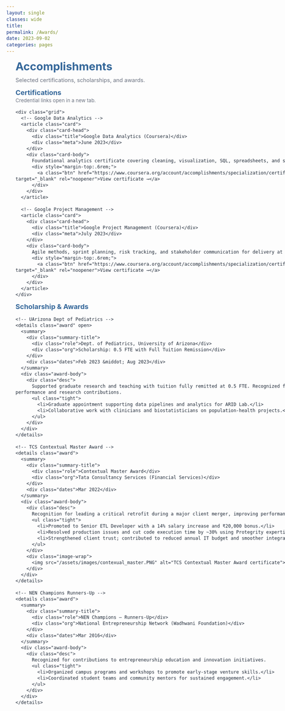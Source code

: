 ```yaml
---
layout: single
classes: wide
title:
permalink: /Awards/
date: 2023-09-02
categories: pages
---
```


<link href="https://fonts.googleapis.com/css2?family=Inter:wght@400;600&display=swap" rel="stylesheet">

<style>
  :root{
    --brand:#336699; --ink:#1f2937; --muted:#6b7280;
    --card:#ffffff; --line:#e5e7eb; --ring:rgba(51,102,153,.12);
    --bg:#f8fafc;

    /* align left edge with the “Home” label in the masthead */
    --masthead-left: 24px;      /* nudge +/- a couple px if you want perfect alignment */
    --wrap-max: 1200px;         /* wider container on large screens */
  }

  /* ===== Kill Minimal Mistakes’ centered shell JUST on this page ===== */
  @media (min-width: 900px){
    .layout--single .sidebar,
    .layout--single .page__sidebar{ display:none !important; }

    .layout--single .page{ display:block !important; max-width:none !important; }
    .layout--single .page__inner-wrap{ padding-left:0 !important; padding-right:0 !important; }

    .layout--single .initial-content,
    .layout--single .page,
    .layout--single .page__content,
    .layout--single .archive{
      max-width:none !important;
      width:100% !important;
      margin:0 !important;
      padding:0 !important;
    }
  }

  /* ===== Left-aligned wrapper ===== */
  .awards-wrap{
    font-family:'Inter',system-ui,-apple-system,Segoe UI,Roboto,Helvetica,Arial,sans-serif;
    color:var(--ink);
    margin-left: var(--masthead-left);                 /* ← stick to the left, under “Home” */
    margin-right: 16px;
    width: min(var(--wrap-max), calc(100vw - var(--masthead-left) - 16px));
    box-sizing: border-box;
  }

  h1.page-title{ color:var(--brand); margin:.25rem 0 .6rem; font-size:clamp(24px,3vw,30px); }
  p.page-sub{ color:var(--muted); font-size:14.5px; margin:0 0 .9rem; }

  /* Section headers */
  .section{ margin:.8rem 0; }
  .section h2{ color:var(--brand); font-size:18px; margin:.2rem 0 .5rem; }
  .section-sub{ color:var(--muted); font-size:14.5px; margin:-.25rem 0 .6rem; }

  /* Cards */
  .card{
    background:var(--card); border:1px solid var(--line); border-radius:14px;
    box-shadow:0 1px 0 var(--ring); margin:.6rem 0; overflow:hidden;
  }
  .card-head{
    display:flex; justify-content:space-between; align-items:center;
    gap:10px; padding:12px 14px; background:#fff;
  }
  .title{ font-weight:700; font-size:16px; color:var(--ink); }
  .meta{ color:var(--muted); font-size:13.5px; white-space:nowrap; }
  .card-body{ padding:12px 14px 14px; border-top:1px solid var(--line); font-size:15px; line-height:1.55; }

  /* Certifications grid */
  .grid{ display:grid; gap:10px; grid-template-columns:repeat(1, minmax(0,1fr)); }
  @media (min-width:760px){ .grid{ grid-template-columns:repeat(2, minmax(0,1fr)); } }

  .btn{
    display:inline-block; text-decoration:none; font-weight:600; font-size:14px;
    padding:7px 10px; border-radius:9px; border:1px solid var(--brand); color:var(--brand); background:#fff;
  }
  .btn:hover{ background:var(--brand); color:#fff; }

  /* Collapsible award cards */
  details.award{
    border:1px solid var(--line); border-radius:14px; background:#fff;
    box-shadow:0 1px 0 var(--ring); margin:.6rem 0; overflow:hidden;
  }
  .award > summary{
    list-style:none; cursor:pointer; outline:none;
    display:grid; grid-template-columns: 1fr auto; align-items:center;
    gap:12px; padding:12px 14px;
  }
  .award > summary::-webkit-details-marker{ display:none; }
  .award .summary-title{ display:flex; flex-direction:column; gap:2px; }
  .award .summary-title .role{ font-weight:700; color:var(--ink); font-size:16px; }
  .award .summary-title .org{ color:var(--muted); font-size:13.5px; }
  .award .dates{ color:var(--muted); font-size:13.5px; white-space:nowrap; }

  .award-body{
    border-top:1px solid var(--line);
    padding:12px 14px 14px;
    display:grid; gap:12px; grid-template-columns:1fr;
    box-sizing:border-box; overflow-wrap:anywhere;        /* prevent text spill on narrow viewports */
  }
  @media (min-width:860px){ .award-body{ grid-template-columns: 1fr 320px; } }

  .desc{ font-size:15px; line-height:1.6; }
  .image-wrap{
    display:flex; align-items:center; justify-content:center;
    background:var(--bg); border:1px solid var(--line); border-radius:12px; padding:8px;
  }
  .image-wrap img{ width:100%; height:auto; border-radius:8px; }

  /* Small list */
  ul.tight{ margin:.25rem 0 0; padding-left:18px; }
  ul.tight li{ margin:.2rem 0; }
</style>
<style>
  .section-sub{
    color: var(--muted);
    font-size: 13px;           /* smaller than body, matches the vibe of the page-sub */
    margin: -.35rem 0 .5rem;   /* tiny tighten so it tucks under the h2 nicely */
  }
</style>
<div class="awards-wrap">
  <h1 class="page-title">Accomplishments</h1>
  <p class="page-sub">Selected certifications, scholarships, and awards.</p>

  <!-- ================= CERTIFICATIONS ================ -->
  <section class="section" id="certs">
    <h2>Certifications</h2>
    <p class="section-sub">Credential links open in a new tab.</p>

    <div class="grid">
      <!-- Google Data Analytics -->
      <article class="card">
        <div class="card-head">
          <div class="title">Google Data Analytics (Coursera)</div>
          <div class="meta">June 2023</div>
        </div>
        <div class="card-body">
          Foundational analytics certificate covering cleaning, visualization, SQL, spreadsheets, and stakeholder-ready insights.
          <div style="margin-top:.6rem;">
            <a class="btn" href="https://www.coursera.org/account/accomplishments/specialization/certificate/EMEK5BC3QWPA" target="_blank" rel="noopener">View certificate →</a>
          </div>
        </div>
      </article>

      <!-- Google Project Management -->
      <article class="card">
        <div class="card-head">
          <div class="title">Google Project Management (Coursera)</div>
          <div class="meta">July 2023</div>
        </div>
        <div class="card-body">
          Agile methods, sprint planning, risk tracking, and stakeholder communication for delivery at pace.
          <div style="margin-top:.6rem;">
            <a class="btn" href="https://www.coursera.org/account/accomplishments/specialization/certificate/UCSV3HVH4LQL" target="_blank" rel="noopener">View certificate →</a>
          </div>
        </div>
      </article>
    </div>
  </section>

  <!-- ============== SCHOLARSHIP & AWARDS ============== -->
  <section class="section" id="awards">
    <h2>Scholarship & Awards</h2>

    <!-- UArizona Dept of Pediatrics -->
    <details class="award" open>
      <summary>
        <div class="summary-title">
          <div class="role">Dept. of Pediatrics, University of Arizona</div>
          <div class="org">Scholarship: 0.5 FTE with Full Tuition Remission</div>
        </div>
        <div class="dates">Feb 2023 &middot; Aug 2023</div>
      </summary>
      <div class="award-body">
        <div class="desc">
          Supported graduate research and teaching with tuition fully remitted at 0.5 FTE. Recognized for strong academic performance and research contributions.
          <ul class="tight">
            <li>Graduate appointment supporting data pipelines and analytics for ARID Lab.</li>
            <li>Collaborative work with clinicians and biostatisticians on population-health projects.</li>
          </ul>
        </div>
      </div>
    </details>

    <!-- TCS Contextual Master Award -->
    <details class="award">
      <summary>
        <div class="summary-title">
          <div class="role">Contextual Master Award</div>
          <div class="org">Tata Consultancy Services (Financial Services)</div>
        </div>
        <div class="dates">Mar 2022</div>
      </summary>
      <div class="award-body">
        <div class="desc">
          Recognition for leading a critical retrofit during a major client merger, improving performance and data security.
          <ul class="tight">
            <li>Promoted to Senior ETL Developer with a 14% salary increase and ₹20,000 bonus.</li>
            <li>Resolved production issues and cut code execution time by ~30% using Protegrity expertise.</li>
            <li>Strengthened client trust; contributed to reduced annual IT budget and smoother integration.</li>
          </ul>
        </div>
        <div class="image-wrap">
          <img src="/assets/images/contexual_master.PNG" alt="TCS Contextual Master Award certificate">
        </div>
      </div>
    </details>

    <!-- NEN Champions Runners-Up -->
    <details class="award">
      <summary>
        <div class="summary-title">
          <div class="role">NEN Champions — Runners-Up</div>
          <div class="org">National Entrepreneurship Network (Wadhwani Foundation)</div>
        </div>
        <div class="dates">Mar 2016</div>
      </summary>
      <div class="award-body">
        <div class="desc">
          Recognized for contributions to entrepreneurship education and innovation initiatives.
          <ul class="tight">
            <li>Organized campus programs and workshops to promote early-stage venture skills.</li>
            <li>Coordinated student teams and community mentors for sustained engagement.</li>
          </ul>
        </div>
      </div>
    </details>
  </section>
</div>
